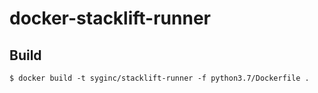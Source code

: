# docker-stacklift-runner

## Build

```
$ docker build -t syginc/stacklift-runner -f python3.7/Dockerfile .
```
